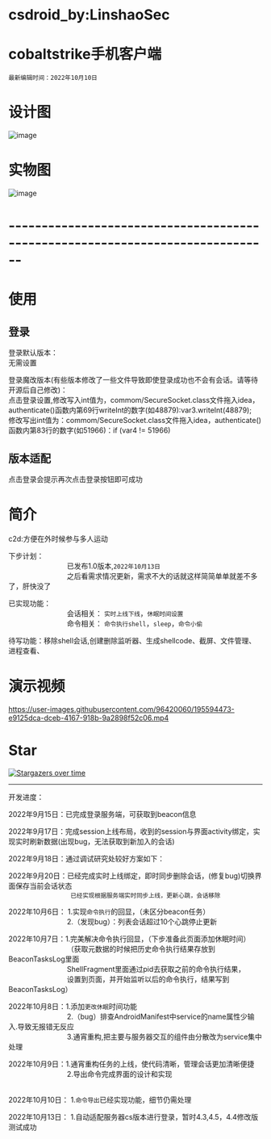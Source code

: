 # csdroid_by:LinshaoSec
# cobaltstrike手机客户端
`最新编辑时间：2022年10月10日`


# 设计图

![image](https://user-images.githubusercontent.com/96420060/190606092-c3241505-e2de-4752-8260-38ec344ea4e7.png)

# 实物图
![image](https://user-images.githubusercontent.com/96420060/190607040-65c8a637-4035-4f85-88ac-defd390acab9.png)

# ------------------------------------------------------------------------------

# 使用

## 登录
登录默认版本：  
无需设置
   
 
登录魔改版本(有些版本修改了一些文件导致即使登录成功也不会有会话。请等待开源后自己修改)：   
点击登录设置,修改写入int值为，commom/SecureSocket.class文件拖入idea，authenticate()函数内第69行writeInt的数字(如48879):var3.writeInt(48879);   
修改写出int值为：commom/SecureSocket.class文件拖入idea，authenticate()函数内第83行的数字(如51966)：if (var4 != 51966) 

## 版本适配   
点击登录会提示再次点击登录按钮即可成功


# 简介   
c2d:方便在外时候参与多人运动

下步计划：   
        &emsp;&emsp;&emsp;&emsp;&emsp;&emsp;&emsp;&emsp;
        已发布1.0版本,`2022年10月13日`  
        &emsp;&emsp;&emsp;&emsp;&emsp;&emsp;&emsp;&emsp;
        之后看需求情况更新，需求不大的话就这样简简单单就差不多了，肝快没了
        
已实现功能：  
        &emsp;&emsp;&emsp;&emsp;&emsp;&emsp;&emsp;&emsp;
        会话相关：  `实时上线下线`，`休眠时间设置`  
        &emsp;&emsp;&emsp;&emsp;&emsp;&emsp;&emsp;&emsp;
        命令相关：  `命令执行shell`，`sleep`，`命令小偷`
        
待写功能：移除shell会话,创建删除监听器、生成shellcode、截屏、文件管理、进程查看、  



# 演示视频

https://user-images.githubusercontent.com/96420060/195594473-e9125dca-dceb-4167-918b-9a2898f52c06.mp4




# Star
[![Stargazers over time](https://starchart.cc/linshaoSec/csdroid.svg)](https://starchart.cc/linshaoSec/csdroid)
***

  
开发进度：

2022年9月15日：已完成登录服务端，可获取到beacon信息

2022年9月17日：完成session上线布局，收到的session与界面activity绑定，实现实时刷新数据(出现bug，无法获取到新加入的会话)

2022年9月18日：通过调试研究处较好方案如下：

2022年9月20日：已经完成实时上线绑定，即时同步删除会话，(修复bug)切换界面保存当前会话状态  
        &emsp;&emsp;&emsp;&emsp;&emsp;&emsp;&emsp;&emsp;
               ` 已经实现根据服务端实时同步上线，更新心跳，会话移除`

2022年10月6日：
        1.实现`命令执行`的回显，（未区分beacon任务）  
        &emsp;&emsp;&emsp;&emsp;&emsp;&emsp;&emsp;&emsp;
        2.（发现bug）：列表会话超过10个心跳停止更新

2022年10月7日：1.完美解决命令执行回显，（下步准备此页面添加休眠时间）    
        &emsp;&emsp;&emsp;&emsp;&emsp;&emsp;&emsp;&emsp;
        （获取元数据的时候把历史命令执行结果存放到BeaconTasksLog里面    
        &emsp;&emsp;&emsp;&emsp;&emsp;&emsp;&emsp;&emsp;
        ShellFragment里面通过pid去获取之前的命令执行结果，  
        &emsp;&emsp;&emsp;&emsp;&emsp;&emsp;&emsp;&emsp;
        设置到页面，并开始监听以后的命令执行，结果写到BeaconTasksLog）  
        
2022年10月8日：1.添加`更改休眠`时间功能  
        &emsp;&emsp;&emsp;&emsp;&emsp;&emsp;&emsp;&emsp;
        2.（bug）排查AndroidManifest中service的name属性少输入.导致无报错无反应  
        &emsp;&emsp;&emsp;&emsp;&emsp;&emsp;&emsp;&emsp;
        3.通宵重构,把主要与服务器交互的组件由分散改为service集中处理  
        
2022年10月9日：1.通宵重构任务的上线，使代码清晰，管理会话更加清晰便捷  
        &emsp;&emsp;&emsp;&emsp;&emsp;&emsp;&emsp;&emsp;
        2.导出命令完成界面的设计和实现  
        &emsp;&emsp;&emsp;&emsp;&emsp;&emsp;&emsp;&emsp;

2022年10月10日： 1.`命令导出`已经实现功能，细节仍需处理  

2022年10月13日： 1.自动适配服务器cs版本进行登录，暂时4.3,4.5，4.4修改版测试成功



